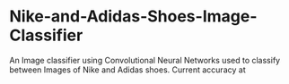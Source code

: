 # Nike-and-Adidas-Shoes-Image-Classifier
An Image classifier using Convolutional Neural Networks used to classify between Images of Nike and Adidas shoes. Current accuracy at
